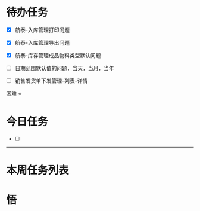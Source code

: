 # 待办任务
- [x] 航泰-入库管理打印问题
- [x] 航泰-入库管理导出问题
- [x] 航泰-库存管理成品物料类型默认问题
- [ ] 日期范围默认值的问题，当天，当月，当年

- [ ] 销售发货单下发管理-列表-详情

困难
⭐

# 今日任务
- [ ] 




------
# 本周任务列表



# 悟